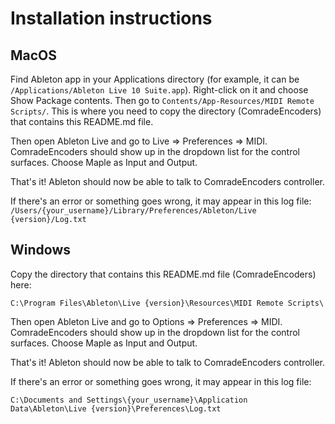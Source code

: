 # Installation instructions

## MacOS
Find Ableton app in your Applications directory (for example, it can be `/Applications/Ableton Live 10 Suite.app`).
Right-click on it and choose Show Package contents. Then go to `Contents/App-Resources/MIDI Remote Scripts/`.
This is where you need to copy the directory (ComradeEncoders) that contains this README.md file.

Then open Ableton Live and go to Live => Preferences => MIDI. ComradeEncoders should show up in the dropdown
list for the control surfaces. Choose Maple as Input and Output.

That's it! Ableton should now be able to talk to ComradeEncoders controller.

If there's an error or something goes wrong, it may appear in this log file: `/Users/{your_username}/Library/Preferences/Ableton/Live {version}/Log.txt`

## Windows

Copy the directory that contains this README.md file (ComradeEncoders) here:

```C:\Program Files\Ableton\Live {version}\Resources\MIDI Remote Scripts\```

Then open Ableton Live and go to Options => Preferences => MIDI. ComradeEncoders should show up in the dropdown
list for the control surfaces. Choose Maple as Input and Output.

That's it! Ableton should now be able to talk to ComradeEncoders controller.

If there's an error or something goes wrong, it may appear in this log file:

`C:\Documents and Settings\{your_username}\Application Data\Ableton\Live {version}\Preferences\Log.txt`
